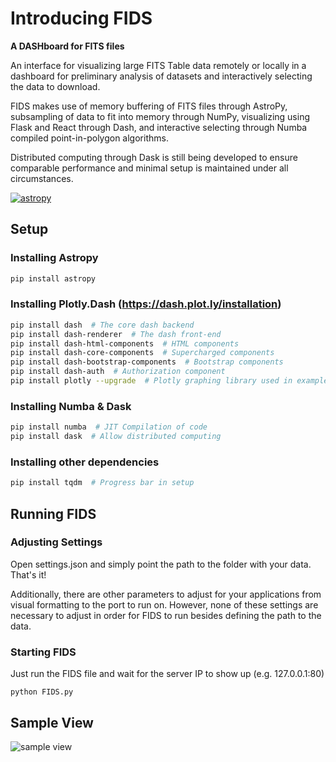 # Introducing FIDS

**A DASHboard for FITS files**

An interface for visualizing large FITS Table data remotely or locally in a dashboard for preliminary analysis of datasets and interactively selecting the data to download.

FIDS makes use of memory buffering of FITS files through AstroPy, subsampling of data to fit into memory through NumPy, visualizing using Flask and React through Dash, and interactive selecting through Numba compiled point-in-polygon algorithms. 

Distributed computing through Dask is still being developed to ensure comparable performance and minimal setup is maintained under all circumstances. 

[![astropy](http://img.shields.io/badge/powered%20by-AstroPy-orange.svg?style=flat)](http://www.astropy.org/)

## Setup

### Installing Astropy

```bash
pip install astropy
```

### Installing Plotly.Dash  (https://dash.plot.ly/installation)

```bash
pip install dash  # The core dash backend
pip install dash-renderer  # The dash front-end
pip install dash-html-components  # HTML components
pip install dash-core-components  # Supercharged components
pip install dash-bootstrap-components  # Bootstrap components
pip install dash-auth  # Authorization component
pip install plotly --upgrade  # Plotly graphing library used in examples
```

### Installing Numba & Dask

```bash
pip install numba  # JIT Compilation of code
pip install dask  # Allow distributed computing
```
### Installing other dependencies
```bash
pip install tqdm  # Progress bar in setup
```

## Running FIDS

### Adjusting Settings

Open settings.json and simply point the path to the folder with your data. That's it!

Additionally, there are other parameters to adjust for your applications from visual formatting to the port to run on. However, none of these settings are necessary to adjust in order for FIDS to run besides defining the path to the data.

### Starting FIDS

Just run the FIDS file and wait for the server IP to show up (e.g. 127.0.0.1:80) 

```shell
python FIDS.py
```

## Sample View

![sample view](https://github.com/the-rccg/FITS_dashboard/blob/master/assets/img/FIDS_screenshot.png)
